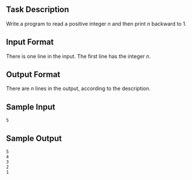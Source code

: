## Task Description ##

Write a program to read a positive integer $n$ and then print $n$ backward to 1.

## Input Format ##

There is one line in the input. The first line has the integer $n$.

## Output Format ##

There are $n$ lines in the output, according to the description.

## Sample Input ##
```
5
```

## Sample Output ##
```
5
4
3
2
1
```

